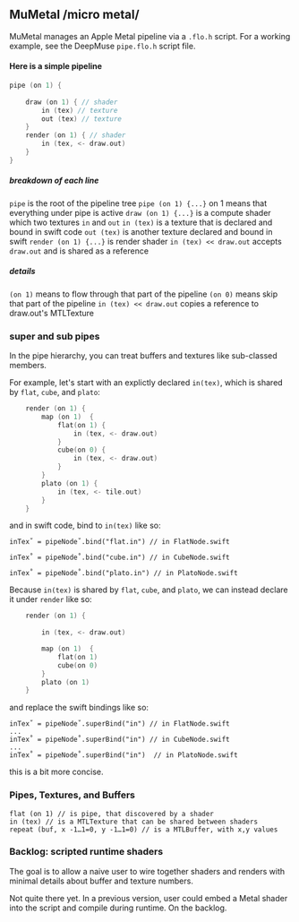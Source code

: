 ## MuMetal /micro metal/

MuMetal manages an Apple Metal pipeline via a `.flo.h` script. For a working example, see the DeepMuse `pipe.flo.h` script file. 

#### Here is a simple pipeline 
```c
pipe (on 1) {
    
    draw (on 1) { // shader
        in (tex) // texture
        out (tex) // texture
    }
    render (on 1) { // shader
        in (tex, <- draw.out)
    }
} 
```
##### breakdown of each line

`pipe` is the root of the pipeline tree
`pipe (on 1) {...}` on 1 means that everything under pipe is active
`draw (on 1) {...}` is a compute shader which two textures `in` and `out`
`in (tex)` is a texture that is declared and bound in swift code
`out (tex)` is another texture declared and bound in swift
`render (on 1) {...}` is render shader 
`in (tex) << draw.out` accepts `draw.out` and is shared as a reference 

##### details 

 `(on 1)` means to flow through that part of the pipeline
 `(on 0)` means skip that part of the pipeline
 `in (tex) << draw.out` copies a reference to draw.out's MTLTexture

### super and sub pipes 

In the pipe hierarchy, you can treat buffers and textures like sub-classed members. 

For example, let's start with an explictly declared `in(tex)`, which is shared by `flat`, `cube`, and `plato`: 

```c
    render (on 1) {
        map (on 1)  {
            flat(on 1) {
                in (tex, <- draw.out)
            }
            cube(on 0) {
                in (tex, <- draw.out)
            } 
        }
        plato (on 1) {
            in (tex, <- tile.out)
        }
    }
```
and in swift code, bind to `in(tex)` like so: 

```
inTex˚ = pipeNode˚.bind("flat.in") // in FlatNode.swift

inTex˚ = pipeNode˚.bind("cube.in") // in CubeNode.swift

inTex˚ = pipeNode˚.bind("plato.in") // in PlatoNode.swift
```

Because `in(tex)` is shared by `flat`, `cube`, and `plato`, we can instead declare it under `render` like so: 

```c
    render (on 1) {
        
        in (tex, <- draw.out)

        map (on 1)  {
            flat(on 1)
            cube(on 0) 
        }
        plato (on 1) 
    }
```
and replace the swift bindings like so: 

```
inTex˚ = pipeNode˚.superBind("in") // in FlatNode.swift
...
inTex˚ = pipeNode˚.superBind("in") // in CubeNode.swift
...
inTex˚ = pipeNode˚.superBind("in")  // in PlatoNode.swift
```

this is a bit more concise. 


### Pipes, Textures, and Buffers
```
flat (on 1) // is pipe, that discovered by a shader
in (tex) // is a MTLTexture that can be shared between shaders
repeat (buf, x -1…1=0, y -1…1=0) // is a MTLBuffer, with x,y values
```

### Backlog: scripted runtime shaders

The goal is to allow a naive user to wire together shaders and renders with minimal details about buffer and texture numbers. 

Not quite there yet. In a previous version, user could embed a Metal shader into the script and compile during runtime. On the backlog.
